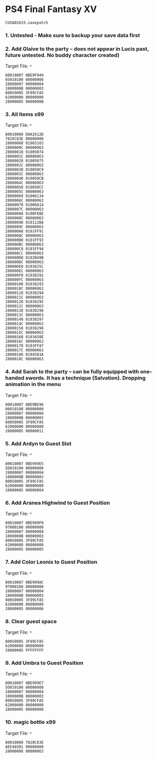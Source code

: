 # PS4 Final Fantasy XV

`CUSA01633.savepatch`

### 1. Untested - Make sure to backup your save data first
### 2. Add Glaive to the party – does not appear in Lucis past, future untested. No buddy character created)

Target File: `*`

```
80010007 0BE9F949
05010100 00000000
28000007 00000004
1800000B 00000003
80050005 3F89CFA5
62000000 00000000
28000005 0000000B
```

### 3. All Items x99

Target File: `*`

```
80010008 D8A2612D
7820C83E 00000000
28000008 01003103
2800000C 00000063
28000018 01005074
2800001C 00000063
28000028 01005075
2800002C 00000063
28000038 010050C9
2800003C 00000063
28000048 010050CB
2800004C 00000063
28000058 010050CC
2800005C 00000063
28000068 01006134
2800006C 00000063
28000078 01006A14
2800007C 00000063
28000088 0100FEBE
2800008C 00000063
28000098 010112B8
2800009C 00000063
280000A8 0101FF91
280000AC 00000063
280000B8 0101FF93
280000BC 00000063
280000C8 0101FF94
280000CC 00000063
280000D8 0102B49B
280000DC 00000063
280000E8 0103825C
280000EC 00000063
280000F8 01038292
280000FC 00000063
28000108 01038293
2800010C 00000063
28000118 01038294
2800011C 00000063
28000128 01038295
2800012C 00000063
28000138 01038296
2800013C 00000063
28000148 01038297
2800014C 00000063
28000158 01038298
2800015C 00000063
28000168 0103A50E
2800016C 00000063
28000178 0103FFA7
2800017C 00000063
28000188 0104583A
2800018C 00000063
```

### 4. Add Sarah to the party – can be fully equipped with one-handed swords. It has a technique (Salvation). Dropping animation in the menu

Target File: `*`

```
80010007 0BE9BE96
06010100 00000000
28000007 00000004
1800000B 00000003
80050005 3F89CFA5
62000000 00000000
28000005 00000011
```

### 5. Add Ardyn to Guest Slot

Target File: `*`

```
80010007 0BE999E5
5D010100 00000000
28000007 00000004
1800000B 00000003
80050005 3F89CFA5
62000000 00000000
28000005 00000004
```

### 6. Add Aranea Highwind to Guest Position

Target File: `*`

```
80010007 0BE999F0
97000100 00000000
28000007 00000004
1800000B 00000003
80050005 3F89CFA5
62000000 00000000
28000005 00000005
```

### 7. Add Color Leonis to Guest Position

Target File: `*`

```
80010007 0BE999AC
97000100 00000000
28000007 00000004
1800000B 00000003
80050005 3F89CFA5
62000000 00000000
28000005 00000006
```

### 8. Clear guest space

Target File: `*`

```
80050005 3F89CFA5
62000000 00000000
28000005 FFFFFFFF
```

### 9. Add Umbra to Guest Position

Target File: `*`

```
80010007 0BE999E7
5D010100 00000000
28000007 00000004
1800000B 00000003
80050005 3F89CFA5
62000000 00000000
28000005 00000008
```

### 10. magic bottle x99

Target File: `*`

```
80010008 7820C83E
AEE40301 00000000
28000008 00000063
```

